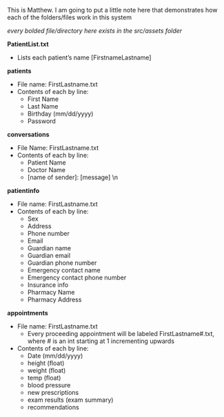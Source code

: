 This is Matthew. I am going to put a little note here that demonstrates how each of the folders/files work in this system

*every bolded file/directory here exists in the src/assets folder*

**PatientList.txt**
- Lists each patient’s name [FirstnameLastname]

**patients**
- File name: FirstLastname.txt
- Contents of each by line:
    - First Name
    - Last Name
    - Birthday (mm/dd/yyyy)
    - Password

**conversations**
- File Name: FirstLastname.txt
- Contents of each by line:
    - Patient Name
    - Doctor Name
    - [name of sender]: [message] \n

**patientinfo**
- File name: FirstLastname.txt
- Contents of each by line:
    - Sex
    - Address
    - Phone number
    - Email
    - Guardian name
    - Guardian email
    - Guardian phone number
    - Emergency contact name
    - Emergency contact phone number
    - Insurance info
    - Pharmacy Name
    - Pharmacy Address

**appointments**
- File name: FirstLastname.txt
    - Every proceeding appointment will be labeled FirstLastname#.txt, where # is an int starting at 1 incrementing upwards
- Contents of each by line:
    - Date (mm/dd/yyyy)
    - height (float)
    - weight (float)
    - temp   (float)
    - blood pressure
    - new prescriptions
    - exam results (exam summary)
    - recommendations
